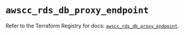 # `awscc_rds_db_proxy_endpoint`

Refer to the Terraform Registry for docs: [`awscc_rds_db_proxy_endpoint`](https://registry.terraform.io/providers/hashicorp/awscc/0.70.0/docs/resources/rds_db_proxy_endpoint).
